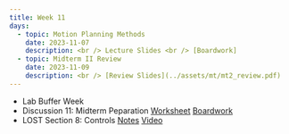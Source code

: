 ```yaml
---
title: Week 11
days:
  - topic: Motion Planning Methods
    date: 2023-11-07
    description: <br /> Lecture Slides <br /> [Boardwork]
  - topic: Midterm II Review
    date: 2023-11-09
    description: <br /> [Review Slides](../assets/mt/mt2_review.pdf)
---
```


- Lab Buffer Week
- Discussion 11: Midterm Peparation [Worksheet](../assets/discussions/Discussion_11_MT_Prep.pdf) [Boardwork](../assets/discussions/Discussion_11_Boardwork.pdf)
- LOST Section 8: Controls [Notes](../assets/lost/LOST_Controls.pdf) [Video](https://youtu.be/HsSZ0eR6CzM)

<a id="Week12"></a>